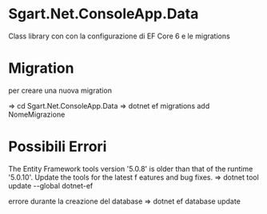 # Sgart.Net.ConsoleApp.Data

Class library con con la configurazione di EF Core 6 e le migrations

# Migration

per creare una nuova migration

=> cd Sgart.Net.ConsoleApp.Data
=> dotnet ef migrations add NomeMigrazione

# Possibili Errori

The Entity Framework tools version '5.0.8' is older than that of the runtime '5.0.10'. Update the tools for the latest f eatures and bug fixes. 
=> dotnet tool update --global dotnet-ef

errore durante la creazione del database
=> dotnet ef database update
